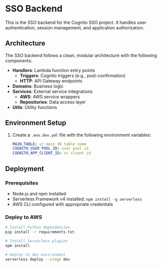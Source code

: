 # SSO Backend

This is the SSO backend for the Cognito SSO project. It handles user authentication, session management, and application authorization.

## Architecture

The SSO backend follows a clean, modular architecture with the following components:

- **Handlers**: Lambda function entry points
  - **Triggers**: Cognito triggers (e.g., post-confirmation)
  - **HTTP**: API Gateway endpoints
- **Domains**: Business logic
- **Services**: External service integrations
  - **AWS**: AWS service wrappers
  - **Repositories**: Data access layer
- **Utils**: Utility functions

## Environment Setup

1. Create a `.env.dev.yml` file with the following environment variables:
   ```yaml
   MAIN_TABLE: ur main db table name
   COGNITO_USER_POOL_ID: user pool id
   COGNITO_APP_CLIENT_ID: ur client id
   ```

## Deployment

### Prerequisites
- Node.js and npm installed
- Serverless Framework v4 installed: `npm install -g serverless`
- AWS CLI configured with appropriate credentials

### Deploy to AWS
```bash
# Install Python dependencies
pip install -r requirements.txt

# Install Serverless plugins
npm install

# Deploy to dev environment
serverless deploy --stage dev
```

